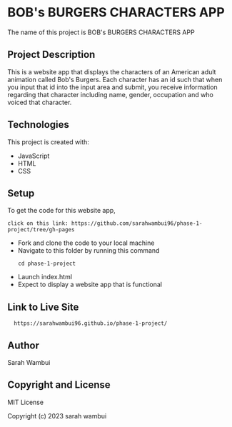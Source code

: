 # BOB's BURGERS CHARACTERS APP
The name of this project is BOB's BURGERS CHARACTERS APP


## Project Description
This is a website app that displays the characters of an American adult animation called Bob's Burgers. Each character has an id such that  when you input that id into the input area and submit, you receive information regarding that character including name, gender, occupation and who voiced that character.

## Technologies
This project is created with:
<ul>
<li>JavaScript</li>
<li>HTML</li>
<li>CSS</li>
</ul>
   

## Setup
To get the code for this website app, 

    click on this link: https://github.com/sarahwambui96/phase-1-project/tree/gh-pages

<ul>
<li>Fork and clone the code to your local machine</li>
<li>Navigate to this folder by running this command</li>

    cd phase-1-project

 <li>Launch index.html</li> 
<li>Expect to display a website app that is functional</li>
</ul>

## Link to Live Site

      https://sarahwambui96.github.io/phase-1-project/

## Author
Sarah Wambui

## Copyright and License
MIT License

Copyright (c) 2023 sarah wambui




